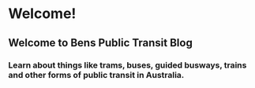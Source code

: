 # Welcome!

## Welcome to Bens Public Transit Blog
### Learn about things like trams, buses, guided busways, trains and other forms of public transit in Australia.
